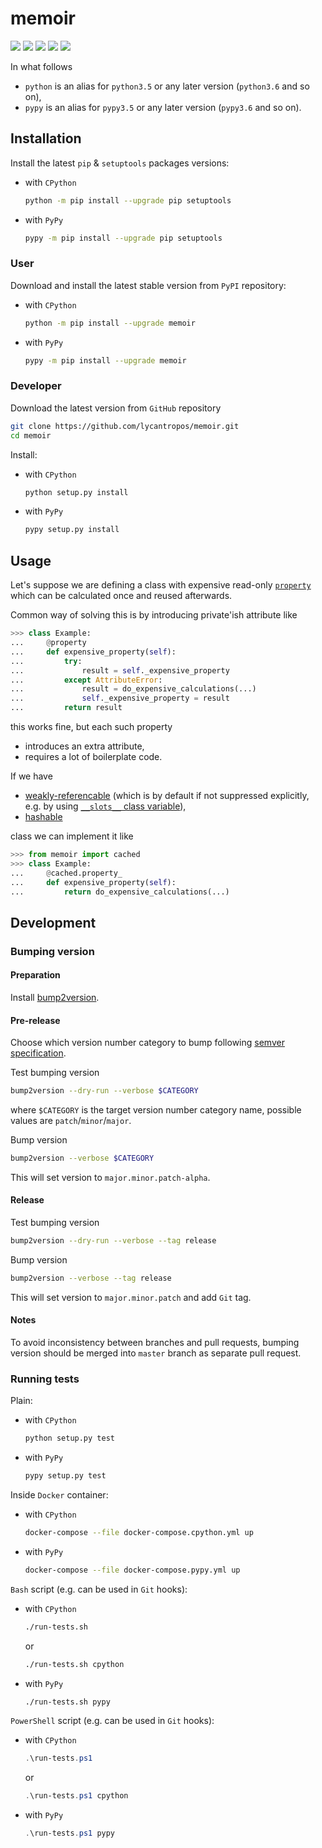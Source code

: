memoir
===========

[![](https://travis-ci.org/lycantropos/memoir.svg?branch=master)](https://travis-ci.org/lycantropos/memoir "Travis CI")
[![](https://ci.appveyor.com/api/projects/status/github/lycantropos/memoir?branch=master&svg=true)](https://ci.appveyor.com/project/lycantropos/memoir "AppVeyor")
[![](https://codecov.io/gh/lycantropos/memoir/branch/master/graph/badge.svg)](https://codecov.io/gh/lycantropos/memoir "Codecov")
[![](https://img.shields.io/github/license/lycantropos/memoir.svg)](https://github.com/lycantropos/memoir/blob/master/LICENSE "License")
[![](https://badge.fury.io/py/memoir.svg)](https://badge.fury.io/py/memoir "PyPI")

In what follows
- `python` is an alias for `python3.5` or any later
version (`python3.6` and so on),
- `pypy` is an alias for `pypy3.5` or any later
version (`pypy3.6` and so on).

Installation
------------

Install the latest `pip` & `setuptools` packages versions:
- with `CPython`
  ```bash
  python -m pip install --upgrade pip setuptools
  ```
- with `PyPy`
  ```bash
  pypy -m pip install --upgrade pip setuptools
  ```

### User

Download and install the latest stable version from `PyPI` repository:
- with `CPython`
  ```bash
  python -m pip install --upgrade memoir
  ```
- with `PyPy`
  ```bash
  pypy -m pip install --upgrade memoir
  ```

### Developer

Download the latest version from `GitHub` repository
```bash
git clone https://github.com/lycantropos/memoir.git
cd memoir
```

Install:
- with `CPython`
  ```bash
  python setup.py install
  ```
- with `PyPy`
  ```bash
  pypy setup.py install
  ```

Usage
-----

Let's suppose we are defining a class 
with expensive read-only [`property`](https://docs.python.org/library/functions.html#property) 
which can be calculated once and reused afterwards.

Common way of solving this is by introducing private'ish attribute like
```python
>>> class Example:
...     @property
...     def expensive_property(self):
...         try:
...             result = self._expensive_property
...         except AttributeError:
...             result = do_expensive_calculations(...)
...             self._expensive_property = result
...         return result

```
this works fine, but each such property

- introduces an extra attribute,
- requires a lot of boilerplate code.

If we have

- [weakly-referencable](https://docs.python.org/library/weakref.html) 
(which is by default if not suppressed explicitly, 
e.g. by using [`__slots__` class variable](https://docs.python.org/reference/datamodel.html#slots)),
- [hashable](https://docs.python.org/glossary.html#term-hashable)

class we can implement it like
```python
>>> from memoir import cached
>>> class Example:
...     @cached.property_
...     def expensive_property(self):
...         return do_expensive_calculations(...)

```

Development
-----------

### Bumping version

#### Preparation

Install
[bump2version](https://github.com/c4urself/bump2version#installation).

#### Pre-release

Choose which version number category to bump following [semver
specification](http://semver.org/).

Test bumping version
```bash
bump2version --dry-run --verbose $CATEGORY
```

where `$CATEGORY` is the target version number category name, possible
values are `patch`/`minor`/`major`.

Bump version
```bash
bump2version --verbose $CATEGORY
```

This will set version to `major.minor.patch-alpha`. 

#### Release

Test bumping version
```bash
bump2version --dry-run --verbose --tag release
```

Bump version
```bash
bump2version --verbose --tag release
```

This will set version to `major.minor.patch` and add `Git` tag.

#### Notes

To avoid inconsistency between branches and pull requests,
bumping version should be merged into `master` branch as separate pull
request.

### Running tests

Plain:
- with `CPython`
  ```bash
  python setup.py test
  ```
- with `PyPy`
  ```bash
  pypy setup.py test
  ```

Inside `Docker` container:
- with `CPython`
  ```bash
  docker-compose --file docker-compose.cpython.yml up
  ```
- with `PyPy`
  ```bash
  docker-compose --file docker-compose.pypy.yml up
  ```

`Bash` script (e.g. can be used in `Git` hooks):
- with `CPython`
  ```bash
  ./run-tests.sh
  ```
  or
  ```bash
  ./run-tests.sh cpython
  ```

- with `PyPy`
  ```bash
  ./run-tests.sh pypy
  ```

`PowerShell` script (e.g. can be used in `Git` hooks):
- with `CPython`
  ```powershell
  .\run-tests.ps1
  ```
  or
  ```powershell
  .\run-tests.ps1 cpython
  ```
- with `PyPy`
  ```powershell
  .\run-tests.ps1 pypy
  ```
